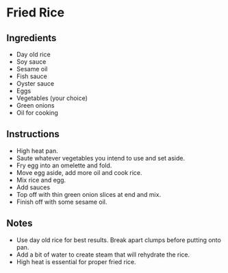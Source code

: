 # Fried Rice

## Ingredients

- Day old rice
- Soy sauce
- Sesame oil
- Fish sauce
- Oyster sauce
- Eggs
- Vegetables (your choice)
- Green onions
- Oil for cooking

## Instructions

- High heat pan.
- Saute whatever vegetables you intend to use and set aside.
- Fry egg into an omelette and fold.
- Move egg aside, add more oil and cook rice.
- Mix rice and egg.
- Add sauces
- Top off with thin green onion slices at end and mix.
- Finish off with some sesame oil.

## Notes

- Use day old rice for best results. Break apart clumps before putting onto pan.
- Add a bit of water to create steam that will rehydrate the rice.
- High heat is essential for proper fried rice.
